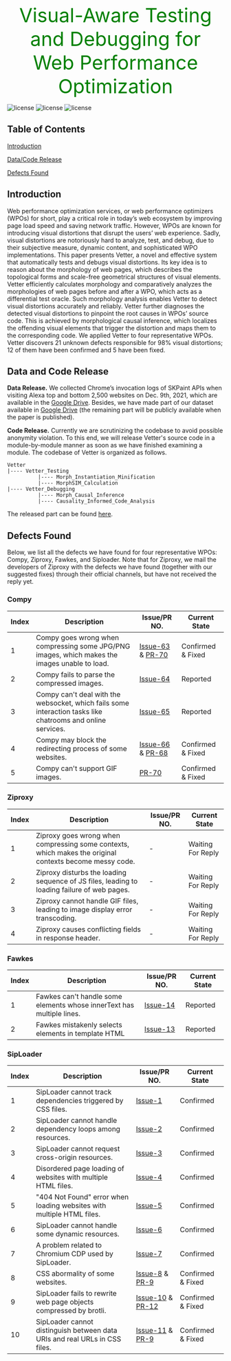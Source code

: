<head>
    <script src="https://cdn.mathjax.org/mathjax/latest/MathJax.js?config=TeX-AMS-MML_HTMLorMML" type="text/javascript"></script>
    <script type="text/x-mathjax-config">
        MathJax.Hub.Config({
            tex2jax: {
            skipTags: ['script', 'noscript', 'style', 'textarea', 'pre'],
            inlineMath: [['$','$']]
            }
        });
    </script>
</head>
<br />
<center style="font-size:45px;color:green;line-height:-10px"> Visual-Aware Testing and Debugging for Web Performance Optimization </center>

![license](https://img.shields.io/badge/platform-web-green "Platform")
![license](https://img.shields.io/badge/Licence-Apache%202.0-blue.svg "Apache")
![license](https://img.shields.io/badge/Version-Beta-yellow "Version")
## Table of Contents
[Introduction](#introduction)

[Data/Code Release](#data-and-code-release)

[Defects Found](#defects-found)

## Introduction
Web performance optimization services, or web performance optimizers (WPOs) for short, play a critical role in today’s web ecosystem by improving page load speed and saving network traffic. However, WPOs are known for introducing visual distortions that disrupt the users’ web experience. Sadly, visual distortions are notoriously hard to analyze, test, and debug, due to their subjective measure, dynamic content, and sophisticated WPO implementations. 
This paper presents Vetter, a novel and effective system that automatically tests and debugs visual distortions. Its key idea is to reason about the morphology of web pages, which describes the topological forms and scale-free geometrical structures of visual elements. Vetter efficiently calculates morphology and comparatively analyzes the morphologies of web pages before and after a WPO, which acts as a differential test oracle. Such morphology analysis enables Vetter to detect visual distortions accurately and reliably. Vetter further diagnoses the detected visual distortions to pinpoint the root causes in WPOs’ source code. This is achieved by morphological causal inference, which localizes the offending visual elements that trigger the distortion and maps them to the corresponding code. We applied Vetter to four representative WPOs. Vetter discovers 21 unknown defects responsible for 98% visual distortions; 12 of them have been confirmed and 5 have been fixed.


## Data and Code Release
**Data Release.** We collected Chrome’s invocation logs of SKPaint APIs when visiting Alexa top and bottom 2,500 websites on Dec. 9th, 2021, which are available in the <a href="https://drive.google.com/drive/folders/186QVPhd5jGKOkaKUp0HYpbm4CQelOJsw?usp=sharing">Google Drive</a>. Besides, we have made part of our dataset available in <a href="https://drive.google.com/drive/folders/186QVPhd5jGKOkaKUp0HYpbm4CQelOJsw?usp=sharing">Google Drive</a> (the remaining part will be publicly available when the paper is published).

**Code Release.** Currently we are scrutinizing the codebase to avoid possible anonymity violation. To this end, we will release Vetter's source code in a module-by-module manner as soon as we have finished examining a module.
The codebase of Vetter is organized as follows.
```
Vetter
|---- Vetter_Testing
          |---- Morph_Instantiation_Minification
          |---- MorphSIM_Calculation
|---- Vetter_Debugging
          |---- Morph_Causal_Inference
          |---- Causality_Informed_Code_Analysis
```

The released part can be found <a href="https://github.com/Web-Distortion/Web-Distortion.github.io/tree/master/Vetter">here</a>.

## Defects Found
Below, we list all the defects we have found for four representative WPOs: Compy, Ziproxy, Fawkes, and Siploader.
Note that for Ziproxy, we mail the developers of Ziproxy with the defects we have found (together with our suggested fixes) through their official channels, but have not received the reply yet.

### Compy

| Index    | Description     | Issue/PR NO. | Current State |
| -------------- | ----------------------------------- | ------------------------|  ------------------------|
|1|Compy goes wrong when compressing some JPG/PNG images, which makes the images unable to load.| <a href="https://github.com/barnacs/compy/issues/63">Issue-63</a> & <a href="https://github.com/barnacs/compy/pull/70">PR-70</a> | Confirmed & Fixed |
|2|Compy fails to parse the compressed images.| <a href="https://github.com/barnacs/compy/issues/64">Issue-64</a> | Reported |
|3|Compy can't deal with the websocket, which fails some interaction tasks like chatrooms and online services.| <a href="https://github.com/barnacs/compy/issues/65">Issue-65</a> | Reported |
|4|Compy may block the redirecting process of some websites.| <a href="https://github.com/barnacs/compy/issues/66">Issue-66</a> & <a href="https://github.com/barnacs/compy/pull/68">PR-68</a> | Confirmed & Fixed |
|5|Compy can't support GIF images. | <a href="https://github.com/barnacs/compy/pull/70">PR-70</a> | Confirmed & Fixed |

### Ziproxy


| Index    | Description     | Issue/PR NO. | Current State |
| -------------- | ----------------------------------- | ------------------------|  ------------------------|
|1| Ziproxy goes wrong when compressing some contexts, which makes the original contexts become messy code. | - | Waiting For Reply |
|2| Ziproxy disturbs the loading sequence of JS files, leading to loading failure of  web pages. | - | Waiting For Reply |
|3| Ziproxy cannot handle GIF files, leading to image display error transcoding. | - | Waiting For Reply |
|4| Ziproxy causes conflicting fields in response header. | - | Waiting For Reply |

### Fawkes


| Index    | Description     | Issue/PR NO. | Current State |
| -------------- | ----------------------------------- | ------------------------|  ------------------------|
|1| Fawkes can't handle some elements whose innerText has multiple lines. | <a href="https://github.com/fawkes-nsdi20/fawkes/issues/14">Issue-14</a> | Reported |
|2| Fawkes mistakenly selects elements in template HTML | <a href="https://github.com/fawkes-nsdi20/fawkes/issues/13">Issue-13</a>  | Reported |

### SipLoader


| Index    | Description     | Issue/PR NO. | Current State |
| -------------- | ----------------------------------- | ------------------------|  ------------------------|
|1| SipLoader cannot track dependencies triggered by CSS files. | <a href="https://github.com/SipLoader/SipLoader.github.io/issues/1">Issue-1</a> | Confirmed |
|2| SipLoader cannot handle dependency loops among resources. | <a href="https://github.com/SipLoader/SipLoader.github.io/issues/2">Issue-2</a> | Confirmed |
|3| SipLoader cannot request cross-origin resources. | <a href="https://github.com/SipLoader/SipLoader.github.io/issues/3">Issue-3</a> | Confirmed |
|4| Disordered page loading of websites with multiple HTML files. | <a href="https://github.com/SipLoader/SipLoader.github.io/issues/4">Issue-4</a> | Confirmed |
|5| "404 Not Found" error when loading websites with multiple HTML files. | <a href="https://github.com/SipLoader/SipLoader.github.io/issues/5">Issue-5</a> | Confirmed |
|6| SipLoader cannot handle some dynamic resources. | <a href="https://github.com/SipLoader/SipLoader.github.io/issues/6">Issue-6</a> | Confirmed |
|7| A problem related to Chromium CDP used by SipLoader. | <a href="https://github.com/SipLoader/SipLoader.github.io/issues/7">Issue-7</a> | Confirmed |
|8| CSS abormality of some websites. | <a href="https://github.com/SipLoader/SipLoader.github.io/issues/8">Issue-8</a> & <a href="https://github.com/SipLoader/SipLoader.github.io/pull/9">PR-9</a> | Confirmed & Fixed |
|9| SipLoader fails to rewrite web page objects compressed by brotli. | <a href="https://github.com/SipLoader/SipLoader.github.io/issues/10">Issue-10</a> & <a href="https://github.com/SipLoader/SipLoader.github.io/pull/12">PR-12</a> | Confirmed & Fixed |
|10| SipLoader cannot distinguish between data URIs and real URLs in CSS files. | <a href="https://github.com/SipLoader/SipLoader.github.io/issues/11">Issue-11</a> & <a href="https://github.com/SipLoader/SipLoader.github.io/pull/9">PR-9</a> | Confirmed & Fixed |
